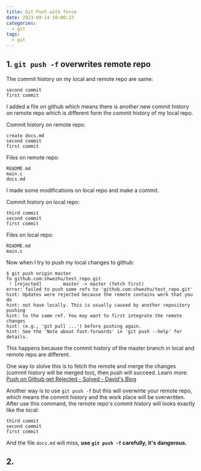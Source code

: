 ```yaml
---
title: Git Push with force
date: 2023-09-14 10:00:23
categories:
  - git
tags:
  - git
---
```


## 1. `git push -f` overwrites remote repo

The commit history on my local and remote repo are same:

```
second commit
first commit
```

I added a file on github which means there is another new commit history on remote repo which is different form the commit history of my local repo. 

Commit history on remote repo:

```
create docs.md
second commit
first commit
```

Files on remote repo:

```
README.md
main.c
docs.md
```

I made some modifications on local repo and make a commit. 

Commit history on local repo:

```
third commit
second commit
first commit
```

Files on local repo:

```
README.md
main.c
```

Now when I try to push my local changes to github:

```
$ git push origin master
To github.com:shwezhu/test_repo.git
 ! [rejected]        master -> master (fetch first)
error: failed to push some refs to 'github.com:shwezhu/test_repo.git'
hint: Updates were rejected because the remote contains work that you do
hint: not have locally. This is usually caused by another repository pushing
hint: to the same ref. You may want to first integrate the remote changes
hint: (e.g., 'git pull ...') before pushing again.
hint: See the 'Note about fast-forwards' in 'git push --help' for details.
```

This happens because the commit history of the master branch in local and remote repo are different. 

One way to slolve this is to fetch the remote and merge the changes (commit history will be merged too), then push will succeed. Learn more: [Push on Github get Rejected - Solved - David's Blog](https://davidzhu.xyz/post/git/practice/001-rejected-push-fix-conflicts/)

Another way is to use `git push -f` but this will overwirte your remote repo, which means the commit history and the work place will be overwritten. After use this command, the remote repo's commit history will looks exactly like the local:

```shell
third commit
second commit
first commit
```

And the file `docs.md` will miss, **use `git push -f` carefully, it's dangerous.** 

## 2. 